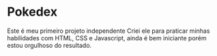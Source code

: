# Pokedex
Este é meu primeiro projeto independente 
Criei ele para praticar minhas habilidades com HTML, CSS e Javascript, ainda é bem iniciante porém estou orgulhoso do resultado.

